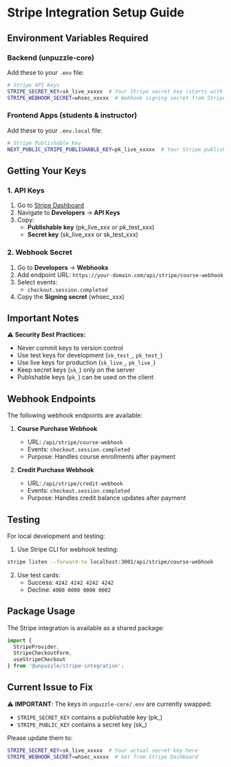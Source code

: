 # Stripe Integration Setup Guide

## Environment Variables Required

### Backend (unpuzzle-core)

Add these to your `.env` file:

```bash
# Stripe API Keys
STRIPE_SECRET_KEY=sk_live_xxxxx  # Your Stripe secret key (starts with sk_)
STRIPE_WEBHOOK_SECRET=whsec_xxxxx  # Webhook signing secret from Stripe Dashboard
```

### Frontend Apps (students & instructor)

Add these to your `.env.local` file:

```bash
# Stripe Publishable Key
NEXT_PUBLIC_STRIPE_PUBLISHABLE_KEY=pk_live_xxxxx  # Your Stripe publishable key (starts with pk_)
```

## Getting Your Keys

### 1. API Keys
1. Go to [Stripe Dashboard](https://dashboard.stripe.com)
2. Navigate to **Developers** → **API Keys**
3. Copy:
   - **Publishable key** (pk_live_xxx or pk_test_xxx)
   - **Secret key** (sk_live_xxx or sk_test_xxx)

### 2. Webhook Secret
1. Go to **Developers** → **Webhooks**
2. Add endpoint URL: `https://your-domain.com/api/stripe/course-webhook`
3. Select events:
   - `checkout.session.completed`
4. Copy the **Signing secret** (whsec_xxx)

## Important Notes

⚠️ **Security Best Practices:**
- Never commit keys to version control
- Use test keys for development (`sk_test_`, `pk_test_`)
- Use live keys for production (`sk_live_`, `pk_live_`)
- Keep secret keys (`sk_`) only on the server
- Publishable keys (`pk_`) can be used on the client

## Webhook Endpoints

The following webhook endpoints are available:

1. **Course Purchase Webhook**
   - URL: `/api/stripe/course-webhook`
   - Events: `checkout.session.completed`
   - Purpose: Handles course enrollments after payment

2. **Credit Purchase Webhook**
   - URL: `/api/stripe/credit-webhook`
   - Events: `checkout.session.completed`
   - Purpose: Handles credit balance updates after payment

## Testing

For local development and testing:

1. Use Stripe CLI for webhook testing:
```bash
stripe listen --forward-to localhost:3001/api/stripe/course-webhook
```

2. Use test cards:
   - Success: `4242 4242 4242 4242`
   - Decline: `4000 0000 0000 0002`

## Package Usage

The Stripe integration is available as a shared package:

```typescript
import { 
  StripeProvider, 
  StripeCheckoutForm, 
  useStripeCheckout 
} from '@unpuzzle/stripe-integration';
```

## Current Issue to Fix

⚠️ **IMPORTANT**: The keys in `unpuzzle-core/.env` are currently swapped:
- `STRIPE_SECRET_KEY` contains a publishable key (pk_)
- `STRIPE_PUBLIC_KEY` contains a secret key (sk_)

Please update them to:
```bash
STRIPE_SECRET_KEY=sk_live_xxxxx  # Your actual secret key here
STRIPE_WEBHOOK_SECRET=whsec_xxxxx  # Get from Stripe Dashboard
```